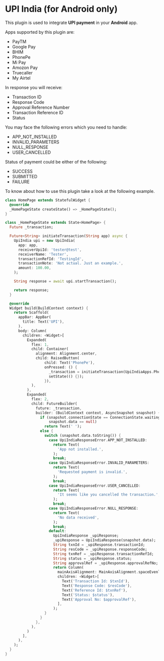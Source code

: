 # UPI India (for Android only)

This plugin is used to integrate **UPI payment** in your **Android** app.

Apps supported by this plugin are:
* PayTM
* Google Pay
* BHIM
* PhonePe
* Mi Pay
* Amozon Pay
* Truecaller
* My Airtel

In response you will receive:
* Transaction ID
* Response Code
* Approval Reference Number
* Transaction Reference ID
* Status

You may face the following errors which you need to handle:
* APP_NOT_INSTALLED
* INVALID_PARAMETERS
* NULL_RESPONSE
* USER_CANCELLED

Status of payment could be either of the following:
* SUCCESS
* SUBMITTED
* FAILURE

To know about how to use this plugin take a look at the following example.
```dart
class HomePage extends StatefulWidget {
  @override
  _HomePageState createState() => _HomePageState();
}

class _HomePageState extends State<HomePage> {
  Future _transaction;

  Future<String> initiateTransaction(String app) async {
    UpiIndia upi = new UpiIndia(
      app: app,
      receiverUpiId: 'tester@test',
      receiverName: 'Tester',
      transactionRefId: 'TestingId',
      transactionNote: 'Not actual. Just an example.',
      amount: 100.00,
    );

    String response = await upi.startTransaction();

    return response;
  }

  @override
  Widget build(BuildContext context) {
    return Scaffold(
      appBar: AppBar(
        title: Text('UPI'),
      ),
      body: Column(
        children: <Widget>[
          Expanded(
            flex: 1,
            child: Container(
              alignment: Alignment.center,
              child: RaisedButton(
                  child: Text('PhonePe'),
                  onPressed: () {
                    _transaction = initiateTransaction(UpiIndiaApps.PhonePe);
                    setState(() {});
                  }),
            ),
          ),
          Expanded(
            flex: 2,
            child: FutureBuilder(
              future: _transaction,
              builder: (BuildContext context, AsyncSnapshot snapshot) {
                if (snapshot.connectionState == ConnectionState.waiting ||
                    snapshot.data == null)
                  return Text(' ');
                else {
                  switch (snapshot.data.toString()) {
                    case UpiIndiaResponseError.APP_NOT_INSTALLED:
                      return Text(
                        'App not installed.',
                      );
                      break;
                    case UpiIndiaResponseError.INVALID_PARAMETERS:
                      return Text(
                        'Requested payment is invalid.',
                      );
                      break;
                    case UpiIndiaResponseError.USER_CANCELLED:
                      return Text(
                        'It seems like you cancelled the transaction.',
                      );
                      break;
                    case UpiIndiaResponseError.NULL_RESPONSE:
                      return Text(
                        'No data received',
                      );
                      break;
                    default:
                      UpiIndiaResponse _upiResponse;
                      _upiResponse = UpiIndiaResponse(snapshot.data);
                      String txnId = _upiResponse.transactionId;
                      String resCode = _upiResponse.responseCode;
                      String txnRef = _upiResponse.transactionRefId;
                      String status = _upiResponse.status;
                      String approvalRef = _upiResponse.approvalRefNo;
                      return Column(
                        mainAxisAlignment: MainAxisAlignment.spaceEvenly,
                        children: <Widget>[
                          Text('Transaction Id: $txnId'),
                          Text('Response Code: $resCode'),
                          Text('Reference Id: $txnRef'),
                          Text('Status: $status'),
                          Text('Approval No: $approvalRef'),
                        ],
                      );
                  }
                }
              },
            ),
          )
        ],
      ),
    );
  }
}

```

